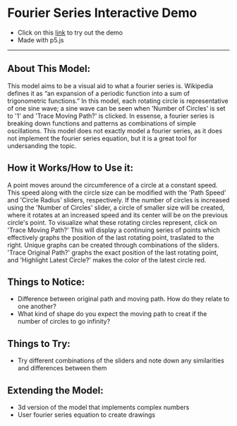 # Fourier Series Interactive Demo
* Click on this [link](https://editor.p5js.org/TermTaepaisitphongse/full/0sadpRILK) to try out the demo
* Made with p5.js 
---
## About This Model:
This model aims to be a visual aid to what a fourier series is. Wikipedia defines it as “an expansion of a periodic function into a sum of trigonometric functions.” In this model, each rotating circle is representative of one sine wave; a sine wave can be seen when 'Number of Circles' is set to '1' and 'Trace Moving Path?' is clicked. In essense, a fourier series is breaking down functions and patterns as combinations of simple oscillations. This model does not exactly model a fourier series, as it does not implement the fourier series equation, but it is a great tool for undersanding the topic.

## How it Works/How to Use it:
A point moves around the circumference of a circle at a constant speed. This speed along with the circle size can be modified with the 'Path Speed' and 'Circle Radius' sliders, respectively. If the number of circles is increased using the 'Number of Circles' slider, a circle of smaller size will be created, where it rotates at an increased speed and its center will be on the previous circle's point. To visualize what these rotating circles represent, click on 'Trace Moving Path?' This will display a continuing series of points which effectively graphs the position of the last rotating point, traslated to the right. Unique graphs can be created through combinations of the sliders. 'Trace Original Path?' graphs the exact position of the last rotating point, and 'Highlight Latest Circle?' makes the color of the latest circle red.

## Things to Notice:
* Difference between original path and moving path. How do they relate to one another?
* What kind of shape do you expect the moving path to creat if the number of circles to go infinity?


## Things to Try:
* Try different combinations of the sliders and note down any similarities and differences between them


## Extending the Model:
* 3d version of the model that implements complex numbers
* User fourier series equation to create drawings
